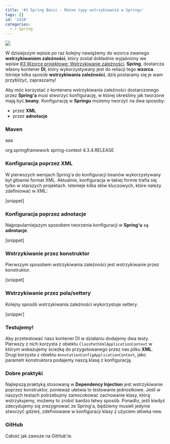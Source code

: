 ```yaml
---
title: '#1 Spring Basic - Różne typy wstrzykiwania w Springu'
tags: []
id: '2418'
categories:
  - - Spring
---
```


![](https://acntech.no/content/images/2016/10/logo-spring-103x60.png)

W dzisiejszym wpisie po raz kolejny nawiążemy do wzorca zwanego **wstrzykiwaniem zależności**, który został dokładnie wyjaśniony we wpisie [#3 Wzorce projektowe: Wstrzykiwanie zależności](http://codecouple.pl/2017/12/29/3-wzorce-projektowe-wstrzykiwanie-zaleznosci/). **Spring**, dostarcza własny kontener **DI**, który wykorzystywany jest do reliacji tego **wzorca**. Istnieje kilka sposób **wstrzykiwania zależności**, dziś postaramy się je wam przybliżyć, zapraszamy!
<!-- more -->
Aby móc korzystać z kontenera wstrzykiwania zależności dostarczonego przez **Spring'a** musi stworzyć konfigurację, w której określimy jak tworzone mają być **beany**. Konfigurację w **Springu** możemy tworzyć na dwa sposoby:

*   przez **XML**
*   przez **adnotacje**

### Maven

aaa

<dependency>
    <groupId>org.springframework</groupId>
    <artifactId>spring-context</artifactId>
    <version>4.3.4.RELEASE</version>
</dependency>

### Konfiguracja poprzez XML

W pierwszych wersjach Spring'a do konfiguracji beanów wykorzystywany był głównie format XML. Aktualnie, konfiguracja w takiej formie trafia się tylko w starszych projektach. Istenieje kilka słów kluczowych, które należy zdefiniować w XML:

\[snippet\]

### Konfiguracja poprzez adnotacje

Najpopularniejszym sposobem tworzenia konfiguracji w **Spring'u** są **adnotacje**.

\[snippet\]

### Wstrzykiwanie przez konstruktor

Pierwszym sposobem wstrzykiwania zależności jest wstrzykiwanie przez konstruktor.

\[snippet\]

### Wstrzykiwanie przez pola/settery

Kolejny sposób wstrzykiwania zależności wykorzystuje settery.

\[snipper\]

### Testujemy!

Aby przetestować nasz kontener DI w działaniu dodajemy dwa testy. Pierwszy z nich korzysta z obiektu `ClassPathXmlApplicationContext` w którym wskazujemy ścieżkę do przygotowanego przez nas pliku **XML**. Drugi korzysta z obiektu `AnnotationConfigApplicationContext`, jako parametr konstruktora podajemy naszą klasę z konfiguracją.

### Dobre praktyki

Najlepszą praktyką stosowaną w **Dependency Injection** jest wstrzykiwanie poprzez konstruktor, ponieważ ułatwia to testowanie jednostkowe. Jeśli w naszych testach potrzebujmy zamocokować zachowanie klasy, którą wstrzykujemy, możemy to zrobić bardzo łatwy sposób. Ponadto, jeśli kiedyś zdecydujemy się zrezygnować ze Spring'a, będziemy musieli jedynie stworzyć gdzieś, zdefiniowane w konfiguracji klasy z użyciem słówka new.

### GitHub

Całość jak zawsze na GitHub'ie.